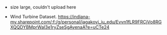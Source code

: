 - size large, couldn't upload here

- Wind Turbine Dataset. 
https://indiana-my.sharepoint.com/:f:/g/personal/jagakovi_iu_edu/Evvn1fLR9FRCjVo8RGXQQDYBMprWaI3e1ryZseSgAyenaA?e=uCTe24
